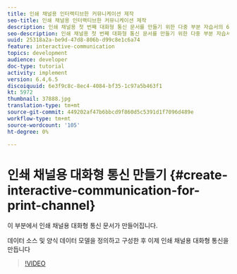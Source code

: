 ```yaml
---
title: 인쇄 채널용 인터랙티브한 커뮤니케이션 제작
seo-title: 인쇄 채널용 인터랙티브한 커뮤니케이션 제작
description: 인쇄 채널용 첫 번째 대화형 통신 문서를 만들기 위한 다중 부분 자습서의 6부분입니다. 이 부분에서 인쇄 채널용 대화형 통신 문서가 만들어집니다.
seo-description: 인쇄 채널용 첫 번째 대화형 통신 문서를 만들기 위한 다중 부분 자습서의 6부분입니다. 이 부분에서 인쇄 채널용 대화형 통신 문서가 만들어집니다.
uuid: 25318a2a-be9d-47d8-806b-d99c8e1c6a74
feature: interactive-communication
topics: development
audience: developer
doc-type: tutorial
activity: implement
version: 6.4,6.5
discoiquuid: 6e3f9c8c-8ec4-4084-bf35-1c97a5b463f1
kt: 5972
thumbnail: 37888.jpg
translation-type: tm+mt
source-git-commit: 449202af47b6bbcd9f860d5c5391d1f7096d489e
workflow-type: tm+mt
source-wordcount: '105'
ht-degree: 0%

---
```



# 인쇄 채널용 대화형 통신 만들기 {#create-interactive-communication-for-print-channel}

이 부분에서 인쇄 채널용 대화형 통신 문서가 만들어집니다.

데이터 소스 및 양식 데이터 모델을 정의하고 구성한 후 이제 인쇄 채널용 대화형 통신을 만듭니다

>[!VIDEO](https://video.tv.adobe.com/v/37888/?quality=9)
